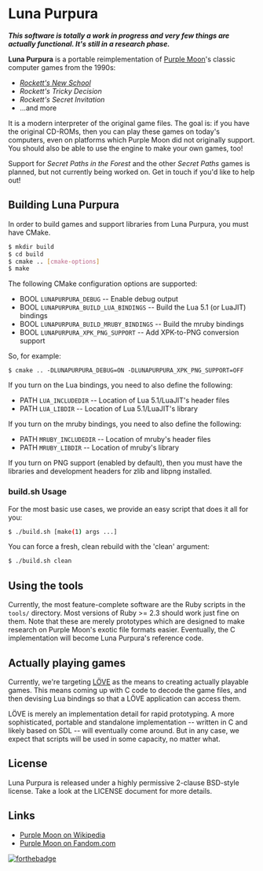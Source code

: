 # Luna Purpura

_**This software is totally a work in progress and very few things are
actually functional.  It's still in a research phase.**_

**Luna Purpura** is a portable reimplementation of [Purple Moon][]'s classic
computer games from the 1990s:

- [_Rockett's New School_](https://en.wikipedia.org/wiki/Rockett%27s_New_School)
- _Rockett's Tricky Decision_
- _Rockett's Secret Invitation_
- ...and more

It is a modern interpreter of the original game files. The goal is: if you
have the original CD-ROMs, then you can play these games on today's
computers, even on platforms which Purple Moon did not originally support.
You should also be able to use the engine to make your own games, too!

Support for _Secret Paths in the Forest_ and the other _Secret Paths_ games
is planned, but not currently being worked on. Get in touch if you'd like to
help out!


## Building Luna Purpura

In order to build games and support libraries from Luna Purpura, you must
have CMake.

```sh
$ mkdir build
$ cd build
$ cmake .. [cmake-options]
$ make
```

The following CMake configuration options are supported:

- BOOL `LUNAPURPURA_DEBUG` -- Enable debug output
- BOOL `LUNAPURPURA_BUILD_LUA_BINDINGS` -- Build the Lua 5.1 (or LuaJIT) bindings
- BOOL `LUNAPURPURA_BUILD_MRUBY_BINDINGS` -- Build the mruby bindings
- BOOL `LUNAPURPURA_XPK_PNG_SUPPORT` -- Add XPK-to-PNG conversion support

So, for example:

```
$ cmake .. -DLUNAPURPURA_DEBUG=ON -DLUNAPURPURA_XPK_PNG_SUPPORT=OFF
```

If you turn on the Lua bindings, you need to also define the following:

- PATH `LUA_INCLUDEDIR` -- Location of Lua 5.1/LuaJIT's header files
- PATH `LUA_LIBDIR` -- Location of Lua 5.1/LuaJIT's library

If you turn on the mruby bindings, you need to also define the following:

- PATH `MRUBY_INCLUDEDIR` -- Location of mruby's header files
- PATH `MRUBY_LIBDIR` -- Location of mruby's library

If you turn on PNG support (enabled by default), then you must have the
libraries and development headers for zlib and libpng installed.


### build.sh Usage

For the most basic use cases, we provide an easy script that does it all for
you:

```sh
$ ./build.sh [make(1) args ...]
```

You can force a fresh, clean rebuild with the 'clean' argument:

```sh
$ ./build.sh clean
```


## Using the tools

Currently, the most feature-complete software are the Ruby scripts in the
`tools/` directory. Most versions of Ruby >= 2.3 should work just fine on
them.  Note that these are merely prototypes which are designed to make
research on Purple Moon's exotic file formats easier. Eventually, the C
implementation will become Luna Purpura's reference code.


## Actually playing games

Currently, we're targeting [LÖVE][love] as the means to creating actually
playable games. This means coming up with C code to decode the game files,
and then devising Lua bindings so that a LÖVE application can access them.

LÖVE is merely an implementation detail for rapid prototyping. A more
sophisticated, portable and standalone implementation -- written in C and
likely based on SDL -- will eventually come around. But in any case, we
expect that scripts will be used in some capacity, no matter what.


## License

Luna Purpura is released under a highly permissive 2-clause BSD-style
license. Take a look at the LICENSE document for more details.


## Links

- [Purple Moon on Wikipedia][Purple Moon]
- [Purple Moon on Fandom.com][purple-moon-fandom]


[![forthebadge](https://forthebadge.com/images/badges/built-by-codebabes.svg)](https://forthebadge.com)

[love]: https://love2d.org
[Purple Moon]: https://en.wikipedia.org/wiki/Purple_Moon
[purple-moon-fandom]: https://purplemoon.fandom.com/wiki/Purple_Moon_Wiki
